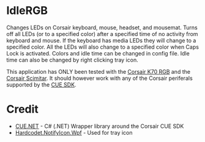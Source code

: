 # IdleRGB
Changes LEDs on Corsair keyboard, mouse, headset, and mousemat. Turns off all LEDs (or to a specified color) after a specified time of no activity from keyboard and mouse. If the keyboard has media LEDs they will change to a specified color. All the LEDs will also change to a specified color when Caps Lock is activated. Colors and idle time can be changed in config file. Idle time can also be changed by right clicking tray icon.

This application has ONLY been tested with the [Corsair K70 RGB](http://www.corsair.com/en-us/corsair-gaming-k70-rgb-mechanical-gaming-keyboard-cherry-mx-red) and the [Corsair Scimitar](http://www.corsair.com/en-us/scimitar-rgb-optical-moba-mmo-gaming-mouse). It should however work with any of the Corsair periferals supported by the [CUE SDK](http://forum.corsair.com/v3/showthread.php?t=156813).

# Credit
* [CUE.NET](https://github.com/DarthAffe/CUE.NET) - C# (.NET) Wrapper library around the Corsair CUE SDK
* [Hardcodet.NotifyIcon.Wpf](http://www.hardcodet.net/wpf-notifyicon) - Used for tray icon
